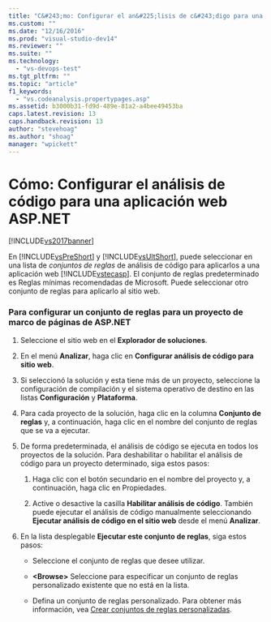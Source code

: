 ```yaml
---
title: "C&#243;mo: Configurar el an&#225;lisis de c&#243;digo para una aplicaci&#243;n web ASP.NET | Microsoft Docs"
ms.custom: ""
ms.date: "12/16/2016"
ms.prod: "visual-studio-dev14"
ms.reviewer: ""
ms.suite: ""
ms.technology: 
  - "vs-devops-test"
ms.tgt_pltfrm: ""
ms.topic: "article"
f1_keywords: 
  - "vs.codeanalysis.propertypages.asp"
ms.assetid: b3000b31-fd9d-489e-81a2-a4bee49453ba
caps.latest.revision: 13
caps.handback.revision: 13
author: "stevehoag"
ms.author: "shoag"
manager: "wpickett"
---
```

# C&#243;mo: Configurar el an&#225;lisis de c&#243;digo para una aplicaci&#243;n web ASP.NET
[!INCLUDE[vs2017banner](../code-quality/includes/vs2017banner.md)]

En [!INCLUDE[vsPreShort](../code-quality/includes/vspreshort_md.md)] y [!INCLUDE[vsUltShort](../code-quality/includes/vsultshort_md.md)], puede seleccionar en una lista de *conjuntos de reglas* de análisis de código para aplicarlos a una aplicación web [!INCLUDE[vstecasp](../code-quality/includes/vstecasp_md.md)].  El conjunto de reglas predeterminado es Reglas mínimas recomendadas de Microsoft.  Puede seleccionar otro conjunto de reglas para aplicarlo al sitio web.  
  
### Para configurar un conjunto de reglas para un proyecto de marco de páginas de ASP.NET  
  
1.  Seleccione el sitio web en el **Explorador de soluciones**.  
  
2.  En el menú **Analizar**, haga clic en **Configurar análisis de código para sitio web**.  
  
3.  Si seleccionó la solución y esta tiene más de un proyecto, seleccione la configuración de compilación y el sistema operativo de destino en las listas **Configuración** y **Plataforma**.  
  
4.  Para cada proyecto de la solución, haga clic en la columna **Conjunto de reglas** y, a continuación, haga clic en el nombre del conjunto de reglas que se va a ejecutar.  
  
5.  De forma predeterminada, el análisis de código se ejecuta en todos los proyectos de la solución.  Para deshabilitar o habilitar el análisis de código para un proyecto determinado, siga estos pasos:  
  
    1.  Haga clic con el botón secundario en el nombre del proyecto y, a continuación, haga clic en Propiedades.  
  
    2.  Active o desactive la casilla **Habilitar análisis de código**.  También puede ejecutar el análisis de código manualmente seleccionando **Ejecutar análisis de código en el sitio web** desde el menú **Analizar**.  
  
6.  En la lista desplegable **Ejecutar este conjunto de reglas**, siga estos pasos:  
  
    -   Seleccione el conjunto de reglas que desee utilizar.  
  
    -   **\<Browse\>** Seleccione para especificar un conjunto de reglas personalizado existente que no está en la lista.  
  
    -   Defina un conjunto de reglas personalizado.  Para obtener más información, vea [Crear conjuntos de reglas personalizadas](../code-quality/creating-custom-code-analysis-rule-sets.md).
